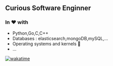 ## Curious Software Enginner
### In ❤️ with 
  - Python,Go,C,C++
  - Databases : elasticsearch,mongoDB,mySQL,...
  - Operating systems and kernels 🐧
  - ...
 
<!--
  GITHUB STATUS
![](https://raw.githubusercontent.com/mehrdad-khojastefar/github-stats/master/generated/overview.svg#gh-dark-mode-only)
![](https://raw.githubusercontent.com/mehrdad-khojastefar/github-stats/master/generated/languages.svg#gh-dark-mode-only)
-->

[![wakatime](https://wakatime.com/badge/user/aab396e2-627a-4de7-be08-8fd1d0ceed67.svg)](https://wakatime.com/@aab396e2-627a-4de7-be08-8fd1d0ceed67)
<!--
**mehrdad-khojastefar/mehrdad-khojastefar** is a ✨ _special_ ✨ repository because its `README.md` (this file) appears on your GitHub profile.

Here are some ideas to get you started:

- 🔭 I’m currently working on ...
- 🌱 I’m currently learning ...
- 👯 I’m looking to collaborate on ...
- 🤔 I’m looking for help with ...
- 💬 Ask me about ...
- 📫 How to reach me: ...
- 😄 Pronouns: ...
- ⚡ Fun fact: ...
-->
